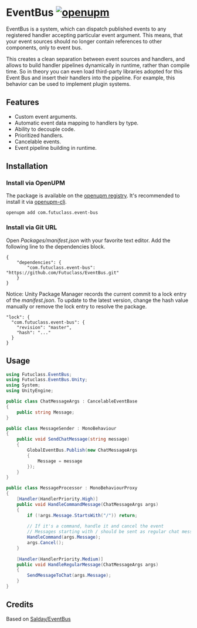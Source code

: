 # EventBus [![openupm](https://img.shields.io/npm/v/com.futuclass.event-bus?label=openupm&registry_uri=https://package.openupm.com)](https://openupm.com/packages/com.futuclass.event-bus/)


EventBus is a system, which can dispatch published events to any registered handler accepting particular event argument. This means, that your event sources should no longer contain references to other components, only to event bus. 

This creates a clean separation between event sources and handlers, and allows to build handler pipelines dynamically in runtime, rather than compile time. So in theory you can even load third-party libraries adopted for this Event Bus and insert their handlers into the pipeline. For example, this behavior can be used to implement plugin systems.

## Features
- Custom event arguments.
- Automatic event data mapping to handlers by type.
- Ability to decouple code.
- Prioritized handlers.
- Cancelable events.
- Event pipeline building in runtime.


## Installation

### Install via OpenUPM

The package is available on the [openupm registry](https://openupm.com). It's recommended to install it via [openupm-cli](https://github.com/openupm/openupm-cli).

```
openupm add com.futuclass.event-bus
```

### Install via Git URL

Open *Packages/manifest.json* with your favorite text editor. Add the following line to the dependencies block.

    {
        "dependencies": {
            "com.futuclass.event-bus": "https://github.com/Futuclass/EventBus.git"
        }
    }

Notice: Unity Package Manager records the current commit to a lock entry of the *manifest.json*. To update to the latest version, change the hash value manually or remove the lock entry to resolve the package.

    "lock": {
      "com.futuclass.event-bus": {
        "revision": "master",
        "hash": "..."
      }
    }
    
    
## Usage 
```csharp
using Futuclass.EventBus;
using Futuclass.EventBus.Unity;
using System;
using UnityEngine;

public class ChatMessageArgs : CancelableEventBase
{
    public string Message;
}

public class MessageSender : MonoBehaviour
{
    public void SendChatMessage(string message)
    {
        GlobalEventBus.Publish(new ChatMessageArgs
        {
            Message = message
        });
    }
}

public class MessageProcessor : MonoBehaviourProxy
{
    [Handler(HandlerPriority.High)]
    public void HandleCommandMessage(ChatMessageArgs args)
    {
        if (!args.Message.StartsWith("/")) return;
        
        // If it's a command, handle it and cancel the event
        // Messages starting with / should be sent as regular chat messages
        HandleCommand(args.Message);
        args.Cancel();
    }
    
    [Handler(HandlerPriority.Medium)]
    public void HandleRegularMessage(ChatMessageArgs args)
    {
        SendMessageToChat(args.Message);
    }
}
```

## Credits
Based on [Salday/EventBus](https://github.com/SaldayOpen/EventBus)
